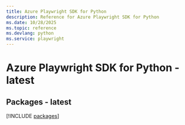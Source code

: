 ```yaml
---
title: Azure Playwright SDK for Python
description: Reference for Azure Playwright SDK for Python
ms.date: 10/28/2025
ms.topic: reference
ms.devlang: python
ms.service: playwright
---
```

# Azure Playwright SDK for Python - latest
## Packages - latest
[!INCLUDE [packages](playwright-index.md)]
